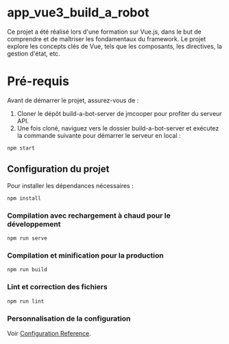 # app_vue3_build_a_robot
Ce projet a été réalisé lors d'une formation sur Vue.js, dans le but de comprendre et de maîtriser les fondamentaux du framework. Le projet explore les concepts clés de Vue, tels que les composants, les directives, la gestion d'état, etc.

# Pré-requis
Avant de démarrer le projet, assurez-vous de :

1. Cloner le dépôt build-a-bot-server de jmcooper pour profiter du serveur API.
2. Une fois cloné, naviguez vers le dossier build-a-bot-server et exécutez la commande suivante pour démarrer le serveur en local :
```
npm start
```

## Configuration du projet
Pour installer les dépendances nécessaires :
```
npm install
```

### Compilation avec rechargement à chaud pour le développement
```
npm run serve
```

### Compilation et minification pour la production
```
npm run build
```

### Lint et correction des fichiers
```
npm run lint
```

### Personnalisation de la configuration
Voir [Configuration Reference](https://cli.vuejs.org/config/).
